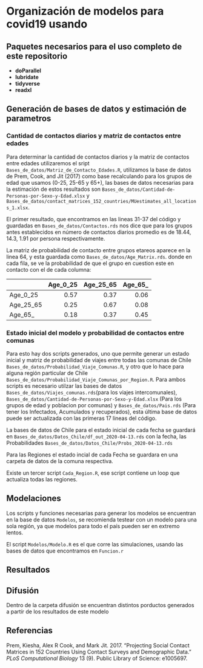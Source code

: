 Organización de modelos para covid19 usando
================

## Paquetes necesarios para el uso completo de este repositorio

  - **doParallel**
  - **lubridate**
  - **tidyverse**
  - **readxl**

## Generación de bases de datos y estimación de parametros

### Cantidad de contactos diarios y matriz de contactos entre edades

Para determinar la cantidad de contactos diarios y la matriz de
contactos entre edades utilizaremos el sript
`Bases_de_datos/Matriz_de_Contacto_Edades.R`, utilizamos la base de
datos de Prem, Cook, and Jit (2017) como base recalculando para los
grupos de edad que usamos (0-25, 25-65 y 65+), las bases de datos
necesarias para la estimación de estos resultados son
`Bases_de_datos/Cantidad-de-Personas-por-Sexo-y-Edad.xlsx` y
`Bases_de_datos/contact_matrices_152_countries/MUestimates_all_locations_1.xlsx`.

El primer resultado, que encontramos en las lineas 31-37 del código y
guardadas en `Bases_de_datos/Contactos.rds` nos dice que para los grupos
antes establecidos en número de contactos diarios promedio es de 18.44,
14.3, 1.91 por persona respectivamente.

La matriz de probabilidad de contacto entre grupos etareos aparece en la
linea 64, y esta guardada como `Bases_de_datos/Age_Matrix.rds`. donde en
cada fila, se ve la probabilidad de que el grupo en cuestion este en
contacto con el de cada columna:

|             | Age\_0\_25 | Age\_25\_65 | Age\_65\_ |
| ----------- | ---------: | ----------: | --------: |
| Age\_0\_25  |       0.57 |        0.37 |      0.06 |
| Age\_25\_65 |       0.25 |        0.67 |      0.08 |
| Age\_65\_   |       0.18 |        0.37 |      0.45 |

### Estado inicial del modelo y probabilidad de contactos entre comunas

Para esto hay dos scripts generados, uno que permite generar un estado
inicial y matriz de probabilidad de viajes entre todas las comunas de
Chile `Bases_de_datos/Probabilidad_Viaje_Comunas.R`, y otro que lo hace
para alguna región particular de Chile
`Bases_de_datos/Probabilidad_Viaje_Comunas_por_Region.R`. Para ambos
scripts es necesario utilzar las bases de datos
`Bases_de_datos/Viajes_comunas.rds`(para los viajes intercomunales),
`Bases_de_datos/Cantidad-de-Personas-por-Sexo-y-Edad.xlsx` (Para los
grupos de edad y poblacion por comunas) y `Bases_de_datos/Pais.rds`
(Para tener los Infectados, Acumulados y recuperados), esta última base
de datos puede ser actualizada con las primeras 17 lineas del código.

La bases de datos de Chile para el estado inicial de cada fecha se
guardará en `Bases_de_datos/Datos_Chile/df_out_2020-04-13.rds` con la
fecha, las Probabilidades
`Bases_de_datos/Datos_Chile/Probs_2020-04-13.rds`

Para las Regiones el estado incial de cada Fecha se guardara en una
carpeta de datos de la comuna respectiva.

Existe un tercer script `Cada_Region.R`, ese script contiene un loop que
actualiza todas las regiones.

## Modelaciones

Los scripts y funciones necesarias para generar los modelos se
encuentran en la base de datos `Modelos`, se recomienda testear con un
modelo para una sola región, ya que modelos para todo el país pueden ser
en extremo lentos.

El script `Modelos/Modelo.R` es el que corre las simulaciones, usando
las bases de datos que encontramos en `Funcion.r`

## Resultados

## Difusión

Dentro de la carpeta difusión se encuentran distintos porductos
generados a partír de los resultados de este modelo

## Referencias

<div id="refs" class="references">

<div id="ref-prem2017projecting">

Prem, Kiesha, Alex R Cook, and Mark Jit. 2017. “Projecting Social
Contact Matrices in 152 Countries Using Contact Surveys and Demographic
Data.” *PLoS Computational Biology* 13 (9). Public Library of Science:
e1005697.

</div>

</div>
